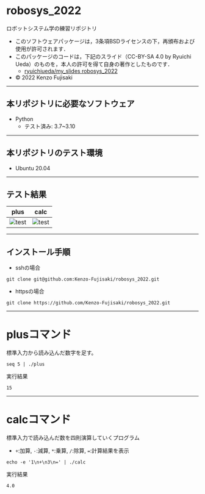 # robosys_2022
ロボットシステム学の練習リポジトリ

  * このソフトウェアパッケージは，3条項BSDライセンスの下，再頒布および使用が許可されます．
  * このパッケージのコードは，下記のスライド（CC-BY-SA 4.0 by Ryuichi Ueda）のものを，本人の許可を得て自身の著作としたものです．
      * [ryuichiueda/my_slides robosys_2022](https://github.com/ryuichiueda/my_slides/tree/master/robosys_2022)
  * © 2022 Kenzo Fujisaki

---

## 本リポジトリに必要なソフトウェア
* Python
  * テスト済み: 3.7~3.10

---

## 本リポジトリのテスト環境
* Ubuntu 20.04

---

## テスト結果
|  plus  |  calc  |
| ---- | ---- |
| ![test](https://github.com/Kenzo-Fujisaki/robosys_2022/actions/workflows/test.yml/badge.svg) | ![test](https://github.com/Kenzo-Fujisaki/robosys_2022/actions/workflows/test_calc.yml/badge.svg) |

---

## インストール手順

  * sshの場合
  ```
  git clone git@github.com:Kenzo-Fujisaki/robosys_2022.git
  ```
  * httpsの場合
  ```
  git clone https://github.com/Kenzo-Fujisaki/robosys_2022.git
  ```

---

# plusコマンド

標準入力から読み込んだ数字を足す。
```
seq 5 | ./plus
```

実行結果
```
15
```
---

# calcコマンド

標準入力で読み込んだ数を四則演算していくプログラム
* `+`:加算, `-`:減算, `*`:乗算, `/`:除算, `=`:計算結果を表示

```
echo -e '1\n+\n3\n=' | ./calc
```
実行結果
```
4.0
```


